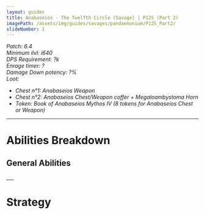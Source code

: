 ```yaml
---
layout: guides
title: Anabaseios - The Twelfth Circle (Savage) | P12S (Part 2)
imagePath: /assets/img/guides/savages/pandaemonium/P12S_Part2/
slideNumber: 1
---
```


*Patch: 6.4  
Minimum ilvl: i640  
DPS Requirement: ?k  
Enrage timer: ?  
<span class='debuff'>Damage Down</span> potency: ?%  
Loot:*

+ *Chest n°1: Anabaseios Weapon*
+ *Chest n°2: Anabaseios Chest/Weapon coffer + Megaloambystoma Horn*
+ *Token: Book of Anabaseios Mythos IV (8 tokens for Anabaseios Chest or Weapon)*

___

<h1><a id='AbilitiesBreakdown'>Abilities Breakdown</a></h1>

<div class='guideSection' markdown='1'>
<h2><a id='ABGeneralAbilities'>General Abilities</a></h2>

</div>
___
<h1><a id='Strategy'>Strategy</a></h1>
<div class='guideSection' markdown='1'>

</div>

<div class='guideSection' markdown='1'>
<a id='SPhase2'></a>

</div>
